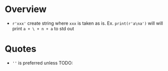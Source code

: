 # Overview

- `r'xxx'` create string where `xxx` is taken as is. Ex. `print(r'a\na')` will
  will print `a + \ + n + a` to std out

# Quotes

- `''` is preferred unless TODO:
